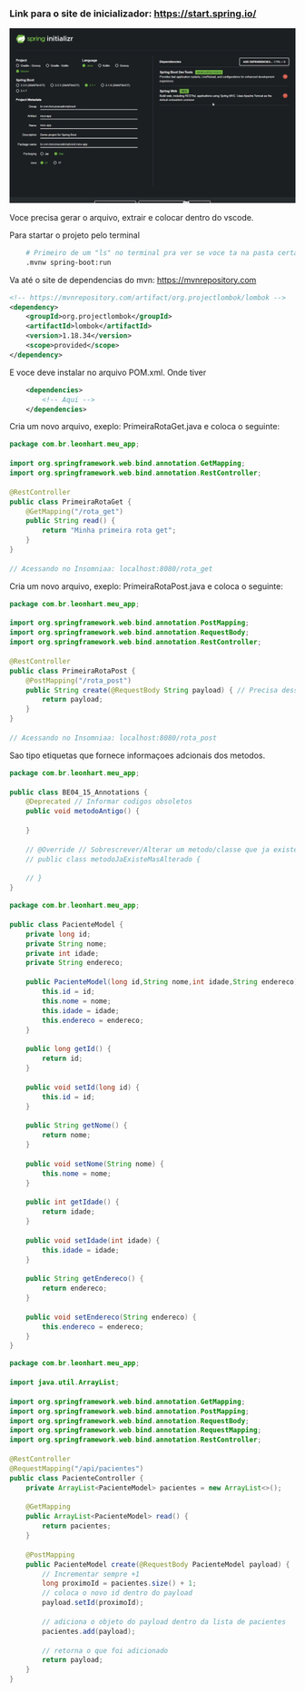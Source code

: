 ### Link para o site de inicializador: https://start.spring.io/

![alt text](image.png)

Voce precisa gerar o arquivo, extrair e colocar dentro do vscode.

Para startar o projeto pelo terminal

```bash
    # Primeiro de um "ls" no terminal pra ver se voce ta na pasta certa.
    .mvnw spring-boot:run
```

<!-- ------------------------------------------------------------ -->

<!-- Instalaçao de Dependencias -->

Va até o site de dependencias do mvn: https://mvnrepository.com

```xml
<!-- https://mvnrepository.com/artifact/org.projectlombok/lombok -->
<dependency>
    <groupId>org.projectlombok</groupId>
    <artifactId>lombok</artifactId>
    <version>1.18.34</version>
    <scope>provided</scope>
</dependency>
```

E voce deve instalar no arquivo POM.xml. Onde tiver

```xml
	<dependencies>
        <!-- Aqui -->
    </dependencies>
```

<!-- ------------------------------------------------------------ -->

<!-- Criaçao de rotas GET -->

Cria um novo arquivo, exeplo: PrimeiraRotaGet.java e coloca o seguinte:

```java
package com.br.leonhart.meu_app;

import org.springframework.web.bind.annotation.GetMapping;
import org.springframework.web.bind.annotation.RestController;

@RestController
public class PrimeiraRotaGet {
    @GetMapping("/rota_get")
    public String read() {
        return "Minha primeira rota get";
    }
}

// Acessando no Insomniaa: localhost:8080/rota_get
```

<!-- Criação da rota POST -->

Cria um novo arquivo, exeplo: PrimeiraRotaPost.java e coloca o seguinte:

```java
package com.br.leonhart.meu_app;

import org.springframework.web.bind.annotation.PostMapping;
import org.springframework.web.bind.annotation.RequestBody;
import org.springframework.web.bind.annotation.RestController;

@RestController
public class PrimeiraRotaPost {
    @PostMapping("/rota_post")
    public String create(@RequestBody String payload) { // Precisa desse "@RequestBody Tipagem Parametro" para que ele ache o que voce quer mandar
        return payload;
    }
}

// Acessando no Insomniaa: localhost:8080/rota_post
```

<!-- ------------------------------------------------------------ -->

<!-- BE04-15 | 📘 Aula - Annotations -->

Sao tipo etiquetas que fornece informaçoes adcionais dos metodos.

```java
package com.br.leonhart.meu_app;

public class BE04_15_Annotations {
    @Deprecated // Informar codigos obsoletos
    public void metodoAntigo() {

    }

    // @Override // Sobrescrever/Alterar um metodo/classe que ja existe
    // public class metodoJaExisteMasAlterado {

    // }
}
```

<!-- ------------------------------------------------------------ -->

<!-- BE04-16 | 📘 Aula - Implementando Criação e Leitura com Spring -->

<!-- Aqui é a Model -->

```java
package com.br.leonhart.meu_app;

public class PacienteModel {
    private long id;
    private String nome;
    private int idade;
    private String endereco;

    public PacienteModel(long id,String nome,int idade,String endereco) {
        this.id = id;
        this.nome = nome;
        this.idade = idade;
        this.endereco = endereco;
    }

    public long getId() {
        return id;
    }

    public void setId(long id) {
        this.id = id;
    }

    public String getNome() {
        return nome;
    }

    public void setNome(String nome) {
        this.nome = nome;
    }

    public int getIdade() {
        return idade;
    }

    public void setIdade(int idade) {
        this.idade = idade;
    }

    public String getEndereco() {
        return endereco;
    }

    public void setEndereco(String endereco) {
        this.endereco = endereco;
    }
}

```

<!-- Aqui é o Controller dessa Model -->

```java
package com.br.leonhart.meu_app;

import java.util.ArrayList;

import org.springframework.web.bind.annotation.GetMapping;
import org.springframework.web.bind.annotation.PostMapping;
import org.springframework.web.bind.annotation.RequestBody;
import org.springframework.web.bind.annotation.RequestMapping;
import org.springframework.web.bind.annotation.RestController;

@RestController
@RequestMapping("/api/pacientes")
public class PacienteController {
    private ArrayList<PacienteModel> pacientes = new ArrayList<>();

    @GetMapping
    public ArrayList<PacienteModel> read() {
        return pacientes;
    }

    @PostMapping
    public PacienteModel create(@RequestBody PacienteModel payload) {
        // Incrementar sempre +1
        long proximoId = pacientes.size() + 1;
        // coloca o novo id dentro do payload
        payload.setId(proximoId);

        // adiciona o objeto do payload dentro da lista de pacientes
        pacientes.add(payload);

        // retorna o que foi adicionado
        return payload;
    }
}

```

<!-- ------------------------------------------------------------ -->
